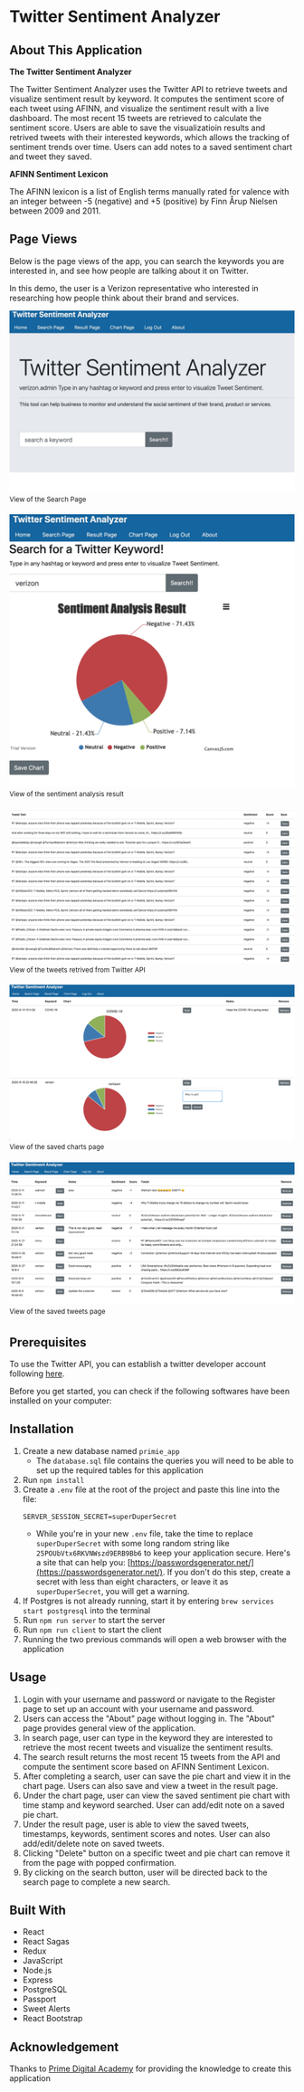 # Twitter Sentiment Analyzer

## About This Application
**The Twitter Sentiment Analyzer**

The Twitter Sentiment Analyzer uses the Twitter API to retrieve tweets and visualize sentiment result by keyword. It computes the sentiment score of each tweet using AFINN, and visualize the sentiment result with a live dashboard. The most recent 15 tweets are retrieved to calculate the sentiment score. Users are able to save the visualizatioin results and retrived tweets with their interested keywords, which allows the tracking of sentiment trends over time. Users can add notes to a saved sentiment chart and tweet they saved.

**AFINN Sentiment Lexicon**

The AFINN lexicon is a list of English terms manually rated for valence with an integer between -5 (negative) and +5 (positive) by Finn Årup Nielsen between 2009 and 2011. 

## Page Views

Below is the page views of the app, you can search the keywords you are interested in, and see how people are talking about it on Twitter. 

In this demo, the user is a Verizon representative who interested in researching how people think about their brand and services. 

![View of the Search Page](/public/images/TSA-search-page.jpg)
<sup>View of the Search Page<sup>

![View of the tweeter sentiment pie chart](/public/images/TSA-search-result-page1.jpg)
<sup>View of the sentiment analysis result<sup>

![View of the tweets of keyword searched](/public/images/TSA-search-result-page2.jpg)
<sup>View of the tweets retrived from Twitter API<sup>

![View of a Chart Page consisting of saved charts](/public/images/TSA-chart-page.jpg)
<sup>View of the saved charts page<sup>

![View of the saved Twitter page](/public/images/TSA-tweet-result-page.jpg)
<sup>View of the saved tweets page<sup>

## Prerequisites

To use the Twitter API, you can establish a twitter developer account following [here](https://developer.twitter.com/en/apply-for-access). 

Before you get started, you can check if the following softwares have been installed on your computer:


## Installation

1. Create a new database named `primie_app`
    * The `database.sql` file contains the queries you will need to be able to set up the required tables for this application
2. Run `npm install`
3. Create a `.env` file at the root of the project and paste this line into the file:
    ```
    SERVER_SESSION_SECRET=superDuperSecret
    ```
    * While you're in your new `.env` file, take the time to replace `superDuperSecret` with some long random string like `25POUbVtx6RKVNWszd9ERB9Bb6` to keep your application secure. Here's a site that can help you: [https://passwordsgenerator.net/](https://passwordsgenerator.net/). If you don't do this step, create a secret with less than eight characters, or leave it as `superDuperSecret`, you will get a warning.
4. If Postgres is not already running, start it by entering `brew services start postgresql` into the terminal
5. Run `npm run server` to start the server
6. Run `npm run client` to start the client
7. Running the two previous commands will open a web browser with the application


## Usage

1. Login with your username and password or navigate to the Register page to set up an account with your username and password.
2. Users can access the "About" page without logging in. The "About" page provides general view of the application.
3. In search page, user can type in the keyword they are interested to retrieve the most recent tweets and visualize the sentiment results.
4. The search result returns the most recent 15 tweets from the API and compute the sentiment score based on AFINN Sentiment Lexicon.
5. After completing a search, user can save the pie chart and view it in the chart page. Users can also save and view a tweet in the result page.
6. Under the chart page, user can view the saved sentiment pie chart with time stamp and keyword searched. User can add/edit note on a saved pie chart.
7. Under the result page, user is able to view the saved tweets, timestamps, keywords, sentiment scores and notes. User can also add/edit/delete note on saved tweets.
8. Clicking "Delete" button on a specific tweet and pie chart can remove it from the page with popped confirmation.
9. By clicking on the search button, user will be directed back to the search page to complete a new search. 



## Built With

* React
* React Sagas
* Redux
* JavaScript
* Node.js
* Express
* PostgreSQL
* Passport
* Sweet Alerts
* React Bootstrap

## Acknowledgement
Thanks to [Prime Digital Academy](https://www.primeacademy.io) for providing the knowledge to create this application
